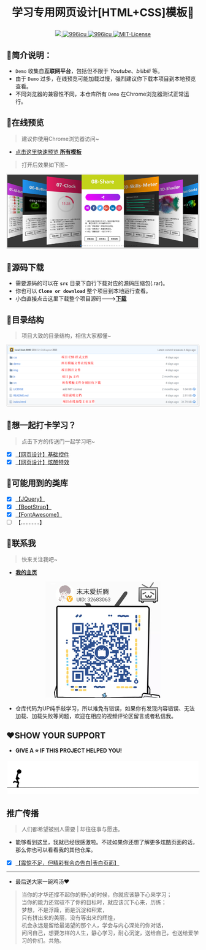 # <p align="center">学习专用网页设计[HTML+CSS]模板👋</p>

<p align="center">
	<a href="https://github.com/local-host-8080/demo-html-css">
		<img src="https://img.shields.io/badge/status-updating-brightgreen.svg">
	</a>
		<a href="https://996.icu/#/en_US">
		<img alt="996icu" src="https://img.shields.io/badge/link-996.icu-%23FF4D5B.svg">
	</a>
	<a href="https://github.com/996icu/996.ICU/blob/master/LICENSE">
		<img alt="996icu" src="https://img.shields.io/badge/license-Anti%20996-blue.svg">
	</a>
	<a href="https://opensource.org/licenses/mit-license.php">
		<img alt="MIT-License" src="https://badges.frapsoft.com/os/mit/mit.svg">
	</a>
</p>

## 📌简介说明：
*  `Demo` 收集自**互联网平台**，包括但不限于 *Youtube*、*bilibili* 等。
* 由于 `Demo` 过多，在线预览可能加载过慢，强烈建议你下载本项目到本地预览查看。
* 不同浏览器的兼容性不同，本仓库所有 `Demo` 在Chrome浏览器测试正常运行。

## 📌在线预览
> 建议你使用Chrome浏览器访问~
* [点击这里快速预览 **所有模板**](https://local-host-8080.github.io/demo-html-css/index.html)

> 打开后效果如下图~

<p align="center"><img src="img/start.png" alt="在线预览界面 | 如果你的浏览器不能正常显示此图片是因为你没有梯子"></p>

## 📌源码下载
* 需要源码的可以在 **`src`** 目录下自行下载对应的源码压缩包(.rar)。
* 你也可以 **`Clone or download`** 整个项目到本地运行查看。
* 小白直接点击这里下载整个项目源码--->[**下载**](https://github.com/local-host-8080/demo-html-css/archive/master.zip)

## 📌目录结构
> 项目大致的目录结构，相信大家都懂~

<p align="center"><img src="img/项目目录结构.png" alt="项目目录结构 | 如果你的浏览器不能正常显示此图片是因为你没有梯子"></p>

## 📌想一起打卡学习？
> 点击下方的传送门一起学习吧~
* [x] [【网页设计】基础控件](https://space.bilibili.com/32683063/channel/detail?cid=81226)
* [x] [【网页设计】炫酷特效](https://space.bilibili.com/32683063/channel/detail?cid=84356)

## 📌可能用到的类库
* [x] [【JQuery】](https://jquery.com/)
* [x] [【BootStrap】](https://getbootstrap.com/)
* [x] [【FontAwesome】](https://fontawesome.com/icons?d=gallery)
* [ ]  【…………】

## 📌联系我
> 快来关注我吧~
* [**我的主页**](https://space.bilibili.com/32683063)

<p align="center"><img src="img/AboutMe.jpg" alt="[末末爱折腾の二维码] | 如果你的浏览器不能正常显示此图片是因为你没有梯子"></p>

* 仓库代码为UP纯手敲学习，所以难免有错误，如果你有发现内容错误、无法加载、加载失败等问题，欢迎在相应的视频评论区留言或者私信我。

## ❤️SHOW YOUR SUPPORT
* **GIVE A ⭐️ IF THIS PROJECT HELPED YOU!**

<p align="center"><img src="img/end.gif" alt="The End | 如果你的浏览器不能正常显示此图片是因为你没有梯子"></p>

## 推广传播
> 人们都希望被别人需要 | 却往往事与愿违。
* 能够看到这里，我就已经很感激啦。不过如果你还想了解更多炫酷页面的话，那么你也可以看看我的其他仓库。

* [x] [【震惊不足，但精彩有余の告白|表白页面】](https://github.com/local-host-8080/love-confession)

***

* 最后送大家一碗鸡汤❤️

> 当你的才华还撑不起你的野心的时候，你就应该静下心来学习；<br/>
> 当你的能力还驾驭不了你的目标时，就应该沉下心来，历练；<br/>
> 梦想，不是浮躁，而是沉淀和积累，<br/>
> 只有拼出来的美丽，没有等出来的辉煌，<br/>
> 机会永远是留给最渴望的那个人，学会与内心深处的你对话，<br/>
> 问问自己，想要怎样的人生，静心学习，耐心沉淀，送给自己，也送给爱学习的你们。共勉。
